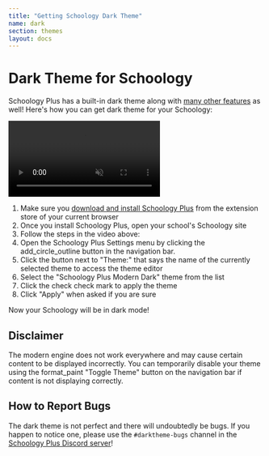 ```yaml
---
title: "Getting Schoology Dark Theme"
name: dark
section: themes
layout: docs
---
```


# Dark Theme for Schoology

Schoology Plus has a built-in dark theme along with [many other features](/features.md) as well! Here's how you can get dark theme for your Schoology:

<video autoplay muted loop>
  <source src="https://i.imgur.com/MNehXl0.mp4" type="video/mp4">
  <img src="https://i.imgur.com/MNehXl0.gif" alt="Dark Theme Tutorial Video">
</video>


1. Make sure you [download and install Schoology Plus](/download.md) from the extension store of your current browser
2. Once you install Schoology Plus, open your school's Schoology site
3. Follow the steps in the video above:
4. Open the Schoology Plus Settings menu by clicking the <span class="material-icons">add_circle_outline</span> button in the navigation bar.
5. Click the button next to "Theme:" that says the name of the currently selected theme to access the theme editor
6. Select the "Schoology Plus Modern Dark" theme from the list
7. Click the <span class="material-icons">check</span> check mark to apply the theme
8. Click "Apply" when asked if you are sure

Now your Schoology will be in dark mode!

## Disclaimer
The modern engine does not work everywhere and may cause certain content to be displayed incorrectly. You can temporarily disable your theme using the <span class="material-icons">format_paint</span> "Toggle Theme" button on the navigation bar if content is not displaying correctly.

## How to Report Bugs

The dark theme is not perfect and there will undoubtedly be bugs. If you happen to notice one, please use the `#darktheme-bugs` channel in the [Schoology Plus Discord server](https://discord.schoologypl.us)!
